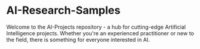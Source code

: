 # AI-Research-Samples
Welcome to the AI-Projects repository - a hub for cutting-edge Artificial Intelligence projects. Whether you're an experienced practitioner or new to the field, there is something for everyone interested in AI.
